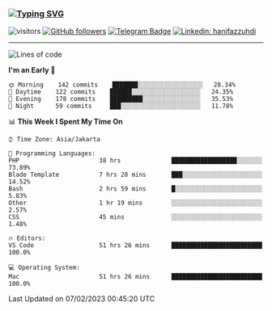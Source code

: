 ### [![Typing SVG](https://readme-typing-svg.herokuapp.com?font=lato&size=22&lines=Hi+There+👋)](https://git.io/typing-svg) 

![visitors](https://visitor-badge.glitch.me/badge?page_id=hanifazzuhdi.hanifazzuhdi)
[![GitHub followers](https://img.shields.io/github/followers/hanifazzuhdi?label=Follow&style=social)](https://github.com/hanifazzuhdi/?tab=follow) 
[![Telegram Badge](https://img.shields.io/badge/-hanif0198-blue?style=social&logo=telegram&link=https://www.t.me/hanif0198/)](https://www.t.me/hanif0198/) 
[![Linkedin: hanifazzuhdi](https://img.shields.io/badge/-hanifazzuhdi-blue?style=flat-square&logo=Linkedin&logoColor=white&link=https://www.linkedin.com/in/hanif-az-zuhdi-69688019b/)](https://www.linkedin.com/in/hanif-az-zuhdi-69688019b/) 

<hr/>

<!--START_SECTION:waka-->
![Lines of code](https://img.shields.io/badge/From%20Hello%20World%20I%27ve%20Written-6%20Million%20lines%20of%20code-blue)

**I'm an Early 🐤** 

```text
🌞 Morning    142 commits    ███████░░░░░░░░░░░░░░░░░░   28.34% 
🌆 Daytime    122 commits    ██████░░░░░░░░░░░░░░░░░░░   24.35% 
🌃 Evening    178 commits    █████████░░░░░░░░░░░░░░░░   35.53% 
🌙 Night      59 commits     ███░░░░░░░░░░░░░░░░░░░░░░   11.78%

```


📊 **This Week I Spent My Time On** 

```text
⌚︎ Time Zone: Asia/Jakarta

💬 Programming Languages: 
PHP                      38 hrs              ██████████████████░░░░░░░   73.89% 
Blade Template           7 hrs 28 mins       ███░░░░░░░░░░░░░░░░░░░░░░   14.52% 
Bash                     2 hrs 59 mins       █░░░░░░░░░░░░░░░░░░░░░░░░   5.83% 
Other                    1 hr 19 mins        ░░░░░░░░░░░░░░░░░░░░░░░░░   2.57% 
CSS                      45 mins             ░░░░░░░░░░░░░░░░░░░░░░░░░   1.48%

🔥 Editors: 
VS Code                  51 hrs 26 mins      █████████████████████████   100.0%

💻 Operating System: 
Mac                      51 hrs 26 mins      █████████████████████████   100.0%

```


 Last Updated on 07/02/2023 00:45:20 UTC
<!--END_SECTION:waka-->
